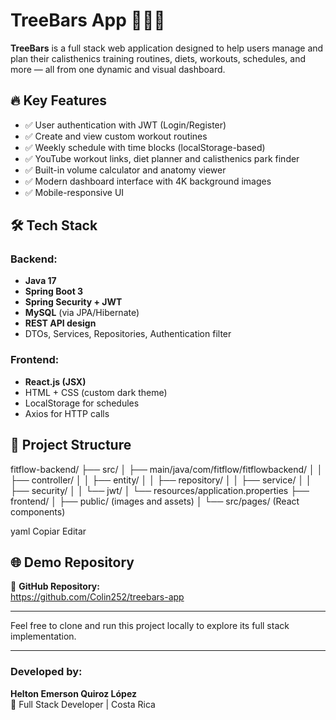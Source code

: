 # TreeBars App 🏋️‍♂️💪

**TreeBars** is a full stack web application designed to help users manage and plan their calisthenics training routines, diets, workouts, schedules, and more — all from one dynamic and visual dashboard.

## 🔥 Key Features

- ✅ User authentication with JWT (Login/Register)
- ✅ Create and view custom workout routines
- ✅ Weekly schedule with time blocks (localStorage-based)
- ✅ YouTube workout links, diet planner and calisthenics park finder
- ✅ Built-in volume calculator and anatomy viewer
- ✅ Modern dashboard interface with 4K background images
- ✅ Mobile-responsive UI

## 🛠️ Tech Stack

### Backend:
- **Java 17**
- **Spring Boot 3**
- **Spring Security + JWT**
- **MySQL** (via JPA/Hibernate)
- **REST API design**
- DTOs, Services, Repositories, Authentication filter

### Frontend:
- **React.js (JSX)**
- HTML + CSS (custom dark theme)
- LocalStorage for schedules
- Axios for HTTP calls

## 📂 Project Structure

fitflow-backend/
├── src/
│ ├── main/java/com/fitflow/fitflowbackend/
│ │ ├── controller/
│ │ ├── entity/
│ │ ├── repository/
│ │ ├── service/
│ │ ├── security/
│ │ └── jwt/
│ └── resources/application.properties
├── frontend/
│ ├── public/ (images and assets)
│ └── src/pages/ (React components)

yaml
Copiar
Editar

## 🌐 Demo Repository

🔗 **GitHub Repository:**  
https://github.com/Colin252/treebars-app

---

Feel free to clone and run this project locally to explore its full stack implementation.

---

### Developed by:
**Helton Emerson Quiroz López**  
💼 Full Stack Developer | Costa Rica  
